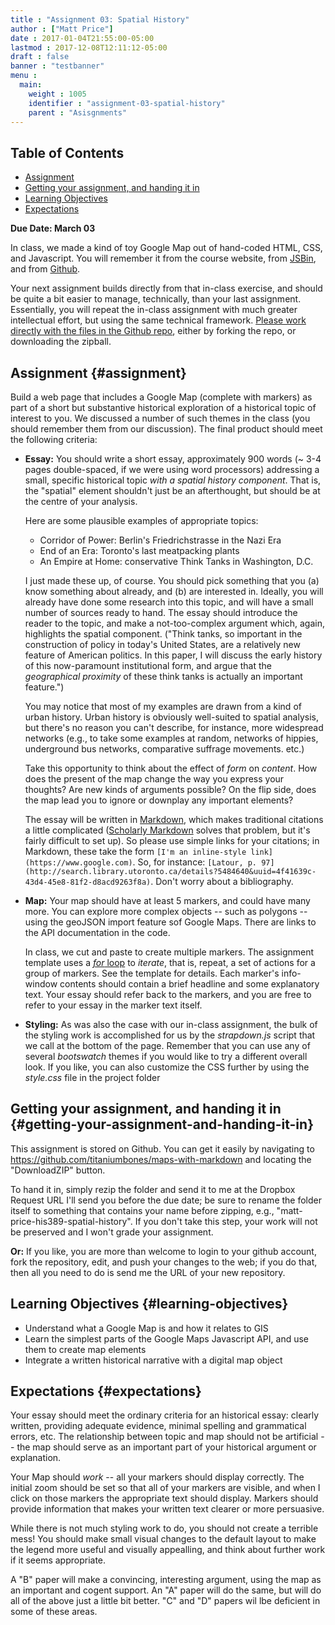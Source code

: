 ```yaml
---
title : "Assignment 03: Spatial History"
author : ["Matt Price"]
date : 2017-01-04T21:55:00-05:00
lastmod : 2017-12-08T12:11:12-05:00
draft : false
banner : "testbanner"
menu :
  main:
    weight : 1005
    identifier : "assignment-03-spatial-history"
    parent : "Asisgnments"
---
```


<div class="ox-hugo-toc toc">
<div></div>

## Table of Contents

- [Assignment](#assignment)
- [Getting your assignment, and handing it in](#getting-your-assignment-and-handing-it-in)
- [Learning Objectives](#learning-objectives)
- [Expectations](#expectations)
</div>
<!--endtoc-->

**Due Date: March 03**

In class, we made a kind of toy Google Map out of hand-coded HTML, CSS, and Javascript.  You will remember it from the course website, from [JSBin](http://jsbin.com/jusena/10/edit?html,js,output), and from [Github](https://github.com/titaniumbones/maps-with-markdown).

Your next assignment builds directly from that in-class exercise, and should be quite a bit easier to manage, technically, than your last assignment.  Essentially, you will repeat the in-class assignment with much greater intellectual effort, but using the same technical framework. [Please work directly with the files in the Github repo](https://github.com/titaniumbones/maps-with-markdown), either by forking the repo, or downloading the zipball.


## Assignment {#assignment}

Build a web page that includes a Google Map (complete with markers) as part of a short but substantive historical exploration of a historical topic of interest to you.  We discussed a number of such themes in the class (you should remember them from our discussion). The final product should meet the following criteria:

-   **Essay:** You should write a short essay, approximately 900 words (~ 3-4 pages double-spaced, if we were using word processors) addressing a small, specific historical topic _with a spatial history component_. That is, the "spatial" element shouldn't just be an afterthought, but should be at the centre of your analysis.

    Here are some plausible examples of appropriate topics:

    -   Corridor of Power: Berlin's Friedrichstrasse in the Nazi Era
    -   End of an Era: Toronto's last meatpacking plants
    -   An Empire at Home: conservative Think Tanks in Washington, D.C.

    I just made these up, of course. You should pick something that you (a) know something about already, and (b) are interested in. Ideally, you will already have done some research into this topic, and will have a small number of sources ready to hand. The essay should introduce the reader to the topic, and make a not-too-complex argument which, again, highlights the spatial component.  ("Think tanks, so important in the construction of policy in today's United States, are a relatively new feature of American politics. In this paper, I will discuss the early history of this now-paramount institutional form, and argue that the _geographical proximity_ of these think tanks is actually an important feature.")

    You may notice that most of my examples are drawn from a kind of urban history. Urban history is obviously well-suited to spatial analysis, but there's no reason you can't describe, for instance, more widespread networks (e.g., to take some examples at random, networks of hippies, underground bus networks, comparative suffrage movements. etc.)

    Take this opportunity to think about the effect of _form_ on _content_.  How does the present of the map change the way you express your thoughts? Are new kinds of arguments possible? On the flip side, does the map lead you to ignore or downplay any important elements?

    The essay will be written in [Markdown](http://markdowntutorial.com/lesson/1/), which makes traditional citations a little complicated ([Scholarly Markdown](http://scholdoc.scholarlymarkdown.com/) solves that problem, but it's fairly difficult to set up).  So please use simple links for your citations; in Markdown, these take the form `[I'm an inline-style link](https://www.google.com)`. So, for instance: `[Latour, p. 97](http://search.library.utoronto.ca/details?5484640&uuid=4f41639c-43d4-45e8-81f2-d8acd9263f8a)`.  Don't worry about a bibliography.

-   **Map:** Your map should have at least 5 markers, and could have many more.  You can explore more complex objects -- such as polygons -- using the geoJSON import feature sof Google Maps.  There are links to the API documentation in the code.

    In class, we cut and paste to create multiple markers. The assignment template uses a [_for_ loop](http://www.w3schools.com/js/js_loop_for.asp) to _iterate_, that is, repeat, a set of actions for a group of markers.  See the template for details.  Each marker's info-window contents should contain a brief headline and some explanatory text.  Your essay should refer back to the markers, and you are free to refer to your essay in the marker text itself.

-   **Styling:** As was also the case with our in-class assignment, the bulk of the styling work is accomplished for us by the _strapdown.js_ script that we call at the bottom of the page. Remember that you can use any of several _bootswatch_ themes if you would like to try a different overall look. If you like, you can also customize the CSS further by using  the _style.css_ file in the project folder


## Getting your assignment, and handing it in {#getting-your-assignment-and-handing-it-in}

This assignment is stored on Github. You can get it easily by navigating to <https://github.com/titaniumbones/maps-with-markdown> and locating the "DownloadZIP" button.

To hand it in, simply rezip the folder and send it to me at the Dropbox Request URL I'll send you before the due date; be sure to rename the folder itself to something that contains your name before zipping, e.g., "matt-price-his389-spatial-history". If you don't take this step, your work will not be preserved and I won't grade your assignment.

**Or:** If you like, you are more than welcome to login to your github account, fork the repository, edit, and push your changes to the web; if you do that, then all you need to do is send me the URL of your new repository.


## Learning Objectives {#learning-objectives}

-   Understand what a Google Map is and how it relates to GIS
-   Learn the simplest parts of the Google Maps Javascript API, and use them to create map elements
-   Integrate a written historical narrative with a digital map object


## Expectations {#expectations}

Your essay should meet the ordinary criteria for an historical essay: clearly written, providing adequate evidence, minimal spelling and grammatical errors, etc. The relationship between topic and map should not be artificial -- the map should serve as an important part of your historical argument or explanation.

Your Map should _work_ -- all your markers should display correctly. The initial zoom should be set so that all of your markers are visible, and when I click on those markers the appropriate text should display.  Markers should provide information that makes your written text clearer or more persuasive.

While there is not much styling work to do, you should not create a terrible mess! You should make small visual changes to the default layout to make the legend more useful and visually appealling, and think about further work if it seems appropriate.

A "B" paper will make a convincing, interesting argument, using the map as an important and cogent support.  An "A" paper will do the same, but will do all of the above just a little bit better. "C" and "D" papers wil lbe deficient in some of these areas.
